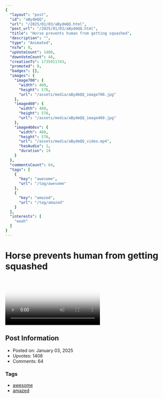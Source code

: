 ```yaml
---
{
  "layout": "post",
  "id": "aBydmQQ",
  "url": "/2025/01/03/aBydmQQ.html",
  "post_url": "/2025/01/03/aBydmQQ.html",
  "title": "Horse prevents human from getting squashed",
  "description": "",
  "type": "Animated",
  "nsfw": 0,
  "upVoteCount": 1408,
  "downVoteCount": 48,
  "creationTs": 1735911743,
  "promoted": 0,
  "badges": [],
  "images": {
    "image700": {
      "width": 460,
      "height": 576,
      "url": "/assets/media/aBydmQQ_image700.jpg"
    },
    "image460": {
      "width": 460,
      "height": 576,
      "url": "/assets/media/aBydmQQ_image460.jpg"
    },
    "image460sv": {
      "width": 460,
      "height": 576,
      "url": "/assets/media/aBydmQQ_video.mp4",
      "hasAudio": 1,
      "duration": 19
    }
  },
  "commentsCount": 64,
  "tags": [
    {
      "key": "awesome",
      "url": "/tag/awesome"
    },
    {
      "key": "amazed",
      "url": "/tag/amazed"
    }
  ],
  "interests": [
    "woah"
  ]
}
---
```


# Horse prevents human from getting squashed

<video controls playsinline loop poster="/assets/media/aBydmQQ_image460.jpg">
  <source src="/assets/media/aBydmQQ_video.mp4" type="video/mp4">
  Your browser does not support the video tag.
</video>

## Post Information

- Posted on: January 03, 2025
- Upvotes: 1408
- Comments: 64

### Tags

- [awesome](/tag/awesome)
- [amazed](/tag/amazed)
